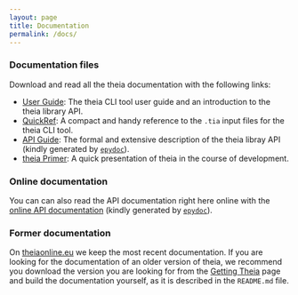 ```yaml
---
layout: page
title: Documentation
permalink: /docs/
---
```


### Documentation files
Download and read all the theia documentation with the following links:

* [User Guide](userguide.pdf): The theia CLI tool user guide and an introduction to the theia library API.
* [QuickRef](quickref.pdf): A compact and handy reference to the `.tia` input files for the theia CLI tool.
* [API Guide](apiguide.pdf): The formal and extensive description of the theia libray API (kindly generated by [`epydoc`](http://epydoc.sourceforge.net)).
* [theia Primer](primer.pdf): A quick presentation of theia in the course of development.

### Online documentation
You can can also read the API documentation right here online with the [online API documentation](html/index.html) (kindly generated by [`epydoc`](http://epydoc.sourceforge.net)).

### Former documentation
On [theiaonline.eu](http://93.71.63.5:56000) we keep the most recent documentation. If you are looking for the documentation of an older version of theia, we recommend you download the version you are looking for from the [Getting Theia](../releases) page and build the documentation yourself, as it is described in the `README.md` file.
